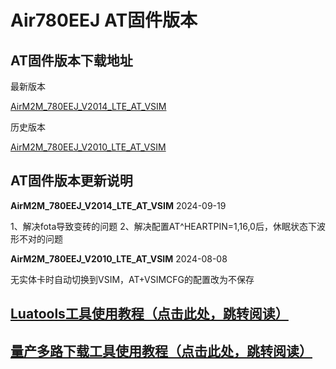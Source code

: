 # Air780EEJ AT固件版本



## AT固件版本下载地址

最新版本

[AirM2M_780EEJ_V2014_LTE_AT_VSIM](https://cdn.openluat-erp.openluat.com/erp_site_file/product_file/sw_file_20240919014701_AirM2M_780EEJ_V2014_LTE_AT_VSIM.zip)

历史版本

[AirM2M_780EEJ_V2010_LTE_AT_VSIM](https://cdn.openluat-erp.openluat.com/erp_site_file/product_file/sw_file_20240808192429_AirM2M_780EEJ_V2010_LTE_AT_VSIM.zip)

## AT固件版本更新说明

**AirM2M_780EEJ_V2014_LTE_AT_VSIM** 2024-09-19

1、解决fota导致变砖的问题
2、解决配置AT^HEARTPIN=1,16,0后，休眠状态下波形不对的问题

**AirM2M_780EEJ_V2010_LTE_AT_VSIM** 2024-08-08

无实体卡时自动切换到VSIM，AT+VSIMCFG的配置改为不保存

## [Luatools工具使用教程（点击此处，跳转阅读）](https://docs.openluat.com/Luatools/)

## [量产多路下载工具使用教程（点击此处，跳转阅读）](https://docs.openluat.com/multi_download/)
